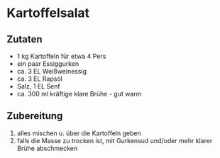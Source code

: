 # Kartoffelsalat

## Zutaten

- 1 kg Kartoffeln für etwa 4 Pers
- ein paar Essiggurken
- ca. 3 EL Weißweinessig
- ca. 3 EL Rapsöl
- Salz, 1 EL Senf
- ca. 300 ml kräftige klare Brühe - gut warm

## Zubereitung
1. alles mischen u. über die Kartoffeln geben
2. falls die Masse zu trocken ist, mit Gurkensud und/oder mehr klarer Brühe abschmecken

